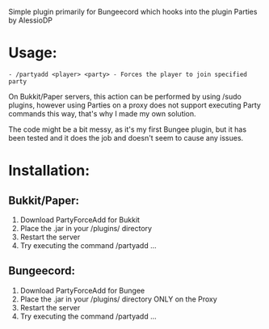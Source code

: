 Simple plugin primarily for Bungeecord which hooks into the plugin Parties by AlessioDP

# Usage:
```
- /partyadd <player> <party> - Forces the player to join specified party
```
On Bukkit/Paper servers, this action can be performed by using /sudo plugins,
however using Parties on a proxy does not support executing Party commands this
way, that's why I made my own solution.

The code might be a bit messy, as it's my first Bungee plugin, but it has been tested and
it does the job and doesn't seem to cause any issues.


# Installation:
## Bukkit/Paper:
1. Download PartyForceAdd for Bukkit
2. Place the .jar in your /plugins/ directory
3. Restart the server
4. Try executing the command /partyadd ...

## Bungeecord:
1. Download PartyForceAdd for Bungee
2. Place the .jar in your /plugins/ directory ONLY on the Proxy
3. Restart the server
4. Try executing the command /partyadd ...

